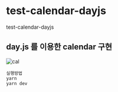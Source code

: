 # test-calendar-dayjs
test-calendar-dayjs


## day.js 를 이용한 calendar 구현

![cal](https://user-images.githubusercontent.com/60101732/210034375-ee266552-337b-4271-8b5f-535f1ff2f6b1.gif)


```
실행방법
yarn
yarn dev
```
